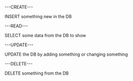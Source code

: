 ---CREATE---

INSERT something new in the DB

---READ---

SELECT some data from the DB to show

---UPDATE---

UPDATE the DB by adding something or changing something

---DELETE---

DELETE something from the DB